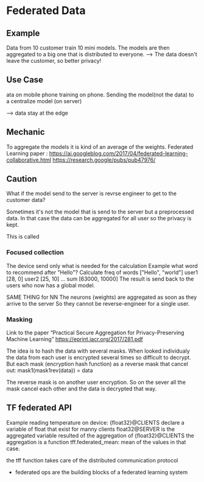 # Federated Data

## Example
Data from 10 customer train 10 mini models. The models are then aggregated to a big one that is distributed to everyone.
--> The data doesn't leave the customer, so better privacy!


## Use Case
ata on mobile phone training on phone.
Sending the model(not the data) to a centralize model (on server) 

--> data stay at the edge


## Mechanic
To aggregate the models it is kind of an average of the weights.
Federated Learning paper :
https://ai.googleblog.com/2017/04/federated-learning-collaborative.html
https://research.google/pubs/pub47976/


## Caution
What if the model send to the server is revrse engineer to get to the customer data?

Sometimes it's not the model that is send to the server but a preprocessed data.
In that case the data can be aggregated for all user so the privacy is kept.

This is called

### Focused collection
The device send only what is needed for the calculation
Example what word to recommend after "Hello"?
Calculate freq of words ["Hello", "world"]
user1  [28, 0]
user2  [25, 10]
...
sum [63000, 10000]
The result is send back to the users who now has a global model.

SAME THING for NN
The neurons (weights) are aggregated as soon as they arrive to the server
So they cannot be reverse-engineer for a single user.


### Masking
Link to the paper “Practical Secure Aggregation for Privacy-Preserving Machine Learning”
https://eprint.iacr.org/2017/281.pdf

The idea is to hash the data with several masks. 
When looked individualy the data from each user is encrypted several times so difficult to decrypt.
But each mask (encryption hash function) as a reverse mask that cancel out:
mask1(mask1rev(data)) = data

The reverse mask is on another user encryption.
So on the sever all the mask cancel each other and the data is decrypted that way.




## TF federated API 
Example reading temperature on device:
{float32}@CLIENTS  declare a variable of float that exist for manny clients
float32@SERVER is the aggregated variable resulted of the aggregation of {float32}@CLIENTS
the aggregation is a function tff.federated_mean: mean of the values in that case.

the tff function takes care of the distributed communication protocol

- federated ops are the building blocks of a federated learning system